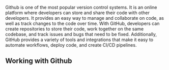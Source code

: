 Github is one of the most popular version control systems. It is an online platform where developers can store and share their code with other developers. It provides an easy way to manage and collaborate on code, as well as track changes to the code over time. With GitHub, developers can create repositories to store their code, work together on the same codebase, and track issues and bugs that need to be fixed. Additionally, GitHub provides a variety of tools and integrations that make it easy to automate workflows, deploy code, and create CI/CD pipelines.

## Working with Github


